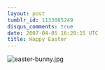 ```yaml
---
layout: post
tumblr_id: 1133085249
disqus_comments: true
date: 2007-04-05 16:20:15 UTC
title: Happy Easter
---
```


<img src='/attachments/2007/04/easter-bunny.jpg' alt='easter-bunny.jpg' />
